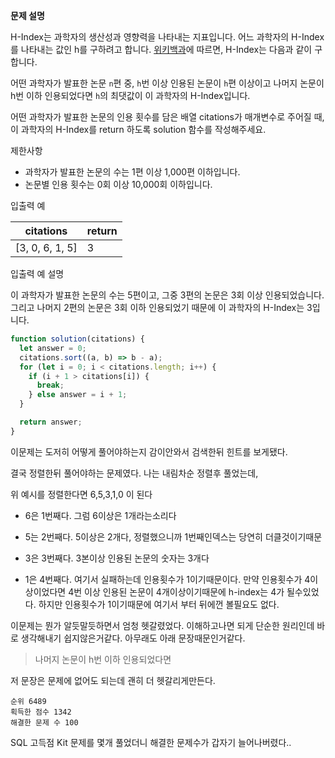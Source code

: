 **문제 설명**

H-Index는 과학자의 생산성과 영향력을 나타내는 지표입니다. 어느 과학자의 H-Index를 나타내는 값인 h를 구하려고 합니다. [위키백과](https://en.wikipedia.org/wiki/H-index)에 따르면, H-Index는 다음과 같이 구합니다.

어떤 과학자가 발표한 논문 `n`편 중, `h`번 이상 인용된 논문이 `h`편 이상이고 나머지 논문이 h번 이하 인용되었다면 `h`의 최댓값이 이 과학자의 H-Index입니다.

어떤 과학자가 발표한 논문의 인용 횟수를 담은 배열 citations가 매개변수로 주어질 때, 이 과학자의 H-Index를 return 하도록 solution 함수를 작성해주세요.

제한사항

- 과학자가 발표한 논문의 수는 1편 이상 1,000편 이하입니다.
- 논문별 인용 횟수는 0회 이상 10,000회 이하입니다.

입출력 예

| citations         | return |
| ----------------- | ------ |
| \[3, 0, 6, 1, 5\] | 3      |

입출력 예 설명

이 과학자가 발표한 논문의 수는 5편이고, 그중 3편의 논문은 3회 이상 인용되었습니다. 그리고 나머지 2편의 논문은 3회 이하 인용되었기 때문에 이 과학자의 H-Index는 3입니다.

```javascript
function solution(citations) {
  let answer = 0;
  citations.sort((a, b) => b - a);
  for (let i = 0; i < citations.length; i++) {
    if (i + 1 > citations[i]) {
      break;
    } else answer = i + 1;
  }

  return answer;
}
```

이문제는 도저히 어떻게 풀어야하는지 감이안와서 검색한뒤 힌트를 보게됐다.

결국 정렬한뒤 풀어야하는 문제였다. 나는 내림차순 정렬후 풀었는데,

위 예시를 정렬한다면 6,5,3,1,0 이 된다

- 6은 1번째다. 그럼 6이상은 1개라는소리다

- 5는 2번째다. 5이상은 2개다, 정렬했으니까 1번째인덱스는 당연히 더클것이기때문

- 3은 3번째다. 3본이상 인용된 논문의 숫자는 3개다

- 1은 4번째다. 여기서 실패하는데 인용횟수가 1이기때문이다. 만약 인용횟수가 4이상이었다면 4번 이상 인용된 논문이 4개이상이기때문에 h-index는 4가 될수있었다. 하지만 인용횟수가 1이기때문에 여기서 부터 뒤에껀 볼필요도 없다.

이문제는 뭔가 알듯말듯하면서 엄청 헷갈렸었다. 이해하고나면 되게 단순한 원리인데 바로 생각해내기 쉽지않은거같다. 아무래도 아래 문장때문인거같다.

> 나머지 논문이 h번 이하 인용되었다면

저 문장은 문제에 없어도 되는데 괜히 더 헷갈리게만든다.

```
순위 6489
획득한 점수 1342
해결한 문제 수 100
```

SQL 고득점 Kit 문제를 몇개 풀었더니 해결한 문제수가 갑자기 늘어나버렸다..
